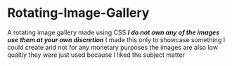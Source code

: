 # Rotating-Image-Gallery
A rotating image gallery made using CSS
***I do not own any of the images use them at your own discretion***
I made this only to showcase something I could create and not for any monetary purposes
the images are also low qualtiy they were just used because I liked the subject matter 
